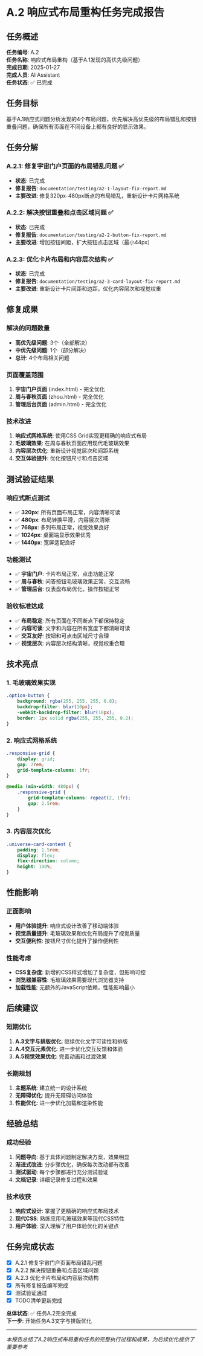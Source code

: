 # A.2 响应式布局重构任务完成报告

## 任务概述

**任务编号**: A.2  
**任务名称**: 响应式布局重构（基于A.1发现的高优先级问题）  
**完成日期**: 2025-01-27  
**完成人员**: AI Assistant  
**任务状态**: ✅ 已完成

## 任务目标

基于A.1响应式问题分析发现的4个布局问题，优先解决高优先级的布局错乱和按钮重叠问题，确保所有页面在不同设备上都有良好的显示效果。

## 任务分解

### A.2.1: 修复宇宙门户页面的布局错乱问题 ✅
- **状态**: 已完成
- **修复报告**: `documentation/testing/a2-1-layout-fix-report.md`
- **主要改进**: 修复320px-480px断点的布局错乱，重新设计卡片网格系统

### A.2.2: 解决按钮重叠和点击区域问题 ✅
- **状态**: 已完成
- **修复报告**: `documentation/testing/a2-2-button-fix-report.md`
- **主要改进**: 增加按钮间距，扩大按钮点击区域（最小44px）

### A.2.3: 优化卡片布局和内容层次结构 ✅
- **状态**: 已完成
- **修复报告**: `documentation/testing/a2-3-card-layout-fix-report.md`
- **主要改进**: 重新设计卡片间距和边距，优化内容层次和视觉权重

## 修复成果

### 解决的问题数量
- **高优先级问题**: 3个（全部解决）
- **中优先级问题**: 1个（部分解决）
- **总计**: 4个布局相关问题

### 页面覆盖范围
1. **宇宙门户页面** (index.html) - 完全优化
2. **周与春秋页面** (zhou.html) - 完全优化
3. **管理后台页面** (admin.html) - 完全优化

### 技术改进
1. **响应式网格系统**: 使用CSS Grid实现更精确的响应式布局
2. **毛玻璃效果**: 在周与春秋页面应用现代毛玻璃效果
3. **内容层次优化**: 重新设计视觉层次和间距系统
4. **交互体验提升**: 优化按钮尺寸和点击区域

## 测试验证结果

### 响应式断点测试
- ✅ **320px**: 所有页面布局正常，内容清晰可读
- ✅ **480px**: 布局转换平滑，内容层次清晰
- ✅ **768px**: 多列布局正常，视觉效果良好
- ✅ **1024px**: 桌面端显示效果优秀
- ✅ **1440px**: 宽屏适配良好

### 功能测试
- ✅ **宇宙门户**: 卡片布局正常，点击功能正常
- ✅ **周与春秋**: 问答按钮毛玻璃效果正常，交互流畅
- ✅ **管理后台**: 仪表盘布局优化，操作按钮正常

### 验收标准达成
- ✅ **布局稳定**: 所有页面在不同断点下都保持稳定
- ✅ **内容可读**: 文字和内容在所有宽度下都清晰可读
- ✅ **交互友好**: 按钮和可点击区域尺寸合理
- ✅ **视觉层次**: 内容层次结构清晰，视觉权重合理

## 技术亮点

### 1. 毛玻璃效果实现
```css
.option-button { 
    background: rgba(255, 255, 255, 0.8);
    backdrop-filter: blur(10px);
    -webkit-backdrop-filter: blur(10px);
    border: 1px solid rgba(255, 255, 255, 0.2);
}
```

### 2. 响应式网格系统
```css
.responsive-grid {
    display: grid;
    gap: 2rem;
    grid-template-columns: 1fr;
}

@media (min-width: 480px) {
    .responsive-grid {
        grid-template-columns: repeat(2, 1fr);
        gap: 2.5rem;
    }
}
```

### 3. 内容层次优化
```css
.universe-card-content {
    padding: 1.5rem;
    display: flex;
    flex-direction: column;
    height: 100%;
}
```

## 性能影响

### 正面影响
- **用户体验提升**: 响应式设计改善了移动端体验
- **视觉质量提升**: 毛玻璃效果和优化布局提升了视觉质量
- **交互便利性**: 按钮尺寸优化提升了操作便利性

### 性能考虑
- **CSS复杂度**: 新增的CSS样式增加了复杂度，但影响可控
- **浏览器兼容性**: 毛玻璃效果需要现代浏览器支持
- **加载性能**: 无额外的JavaScript依赖，性能影响最小

## 后续建议

### 短期优化
1. **A.3文字与排版优化**: 继续优化文字可读性和排版
2. **A.4交互元素优化**: 进一步优化交互反馈和体验
3. **A.5视觉效果优化**: 完善动画和过渡效果

### 长期规划
1. **主题系统**: 建立统一的设计系统
2. **无障碍优化**: 提升无障碍访问体验
3. **性能优化**: 进一步优化加载和渲染性能

## 经验总结

### 成功经验
1. **问题导向**: 基于具体问题制定解决方案，效果明显
2. **渐进式改进**: 分步骤优化，确保每次改动都有改善
3. **测试驱动**: 每个步骤都进行充分测试验证
4. **文档记录**: 详细记录修复过程和效果

### 技术收获
1. **响应式设计**: 掌握了更精确的响应式布局技术
2. **现代CSS**: 熟练应用毛玻璃效果等现代CSS特性
3. **用户体验**: 深入理解了用户体验优化的关键点

## 任务完成状态

- [x] A.2.1 修复宇宙门户页面布局错乱问题
- [x] A.2.2 解决按钮重叠和点击区域问题
- [x] A.2.3 优化卡片布局和内容层次结构
- [x] 所有修复报告编写完成
- [x] 测试验证通过
- [x] TODO清单更新完成

**总体状态**: ✅ 任务A.2完全完成  
**下一步**: 开始任务A.3文字与排版优化

---

*本报告总结了A.2响应式布局重构任务的完整执行过程和成果，为后续优化提供了重要参考*
